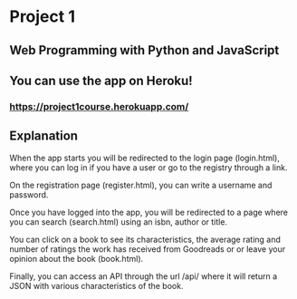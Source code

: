 # Project 1

## Web Programming with Python and JavaScript

## You can use the app on Heroku!
### https://project1course.herokuapp.com/

## Explanation
When the app starts you will be redirected to the login page (login.html), where you can log in if you have a user or go to the registry through a link.

On the registration page (register.html), you can write a username and password.

Once you have logged into the app, you will be redirected to a page where you can search (search.html) using an isbn, author or title.

You can click on a book to see its characteristics, the average rating and number of ratings the work has received from Goodreads or or leave your opinion about the book (book.html).

Finally, you can access an API through the url /api/<isbn> where it will return a JSON with various characteristics of the book.



